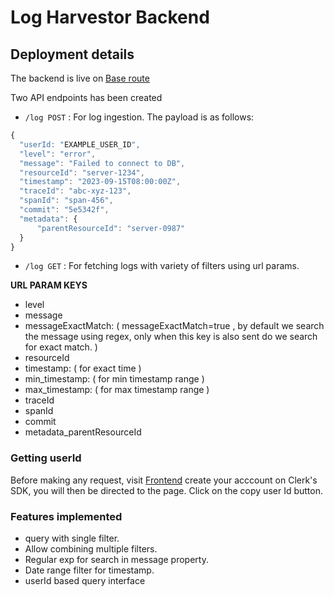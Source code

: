 
# Log Harvestor Backend

## Deployment details

The backend is live on [Base route](https://log-harvestor-backend-production.up.railway.app/)

Two API endpoints has been created

- `/log POST` : For log ingestion. The payload is as follows:

```js
{
  "userId: "EXAMPLE_USER_ID",
  "level": "error",
  "message": "Failed to connect to DB",
  "resourceId": "server-1234",
  "timestamp": "2023-09-15T08:00:00Z",
  "traceId": "abc-xyz-123",
  "spanId": "span-456",
  "commit": "5e5342f",
  "metadata": {
      "parentResourceId": "server-0987"
  }
}
```

- `/log GET` : For fetching logs with variety of filters using url params.

**URL PARAM KEYS**

 - level
 - message
 - messageExactMatch: ( messageExactMatch=true , by default we search the message using regex, only when this key is also sent do we search for exact match. )
 - resourceId
 - timestamp: ( for exact time )
 - min_timestamp: ( for min timestamp range )
 - max_timestamp: ( for max timestamp range )
 - traceId
 - spanId
 - commit
 - metadata_parentResourceId


### Getting userId

Before making any request, visit [Frontend](https://log-harvestor-frontend.vercel.app/) create your acccount on Clerk's SDK, you will then be directed to the page. Click on the copy user Id button.

### Features implemented

- query with single filter.
- Allow combining multiple filters.
- Regular exp for search in message property.
- Date range filter for timestamp.
- userId based query interface

